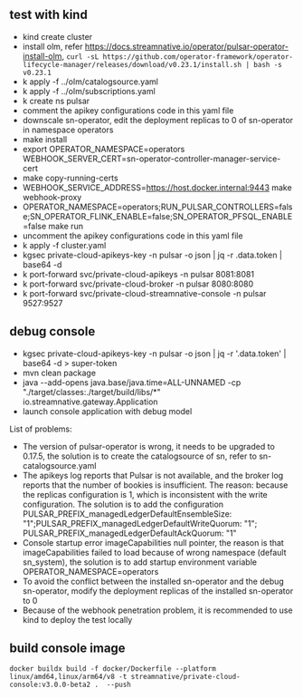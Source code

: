 ## test with kind
- kind create cluster
- install olm, refer https://docs.streamnative.io/operator/pulsar-operator-install-olm, `curl -sL https://github.com/operator-framework/operator-lifecycle-manager/releases/download/v0.23.1/install.sh | bash -s v0.23.1`
- k apply -f ../olm/catalogsource.yaml
- k apply -f ../olm/subscriptions.yaml
- k create ns pulsar
- comment the apikey configurations code in this yaml file 
- downscale sn-operator, edit the deployment replicas to 0 of sn-operator in namespace operators
- make install
- export OPERATOR_NAMESPACE=operators WEBHOOK_SERVER_CERT=sn-operator-controller-manager-service-cert
- make copy-running-certs
- WEBHOOK_SERVICE_ADDRESS=https://host.docker.internal:9443 make webhook-proxy
- OPERATOR_NAMESPACE=operators;RUN_PULSAR_CONTROLLERS=false;SN_OPERATOR_FLINK_ENABLE=false;SN_OPERATOR_PFSQL_ENABLE=false make run
- uncomment the apikey configurations code in this yaml file  
- k apply -f cluster.yaml
- kgsec private-cloud-apikeys-key -n pulsar -o json | jq -r .data.token | base64 -d
- k port-forward svc/private-cloud-apikeys -n pulsar 8081:8081
- k port-forward svc/private-cloud-broker -n pulsar 8080:8080
- k port-forward svc/private-cloud-streamnative-console -n pulsar 9527:9527

## debug console
- kgsec private-cloud-apikeys-key -n pulsar -o json | jq -r '.data.token' | base64 -d > super-token
- mvn clean package
- java --add-opens java.base/java.time=ALL-UNNAMED -cp "./target/classes:./target/build/libs/*" io.streamnative.gateway.Application
- launch console application with debug model

List of problems:
- The version of pulsar-operator is wrong, it needs to be upgraded to 0.17.5, the solution is to create the catalogsource of sn, refer to sn-catalogsource.yaml
- The apikeys log reports that Pulsar is not available, and the broker log reports that the number of bookies is insufficient. The reason: because the replicas configuration is 1, which is inconsistent with the write configuration. The solution is to add the configuration PULSAR_PREFIX_managedLedgerDefaultEnsembleSize: "1";PULSAR_PREFIX_managedLedgerDefaultWriteQuorum: "1"; PULSAR_PREFIX_managedLedgerDefaultAckQuorum: "1"
- Console startup error imageCapabilities null pointer, the reason is that imageCapabilities failed to load because of wrong namespace (default sn_system), the solution is to add startup environment variable OPERATOR_NAMESPACE=operators
- To avoid the conflict between the installed sn-operator and the debug sn-operator, modify the deployment replicas of the installed sn-operator to 0
- Because of the webhook penetration problem, it is recommended to use kind to deploy the test locally

## build console image
`docker buildx build -f docker/Dockerfile --platform linux/amd64,linux/arm64/v8 -t streamnative/private-cloud-console:v3.0.0-beta2 .  --push`